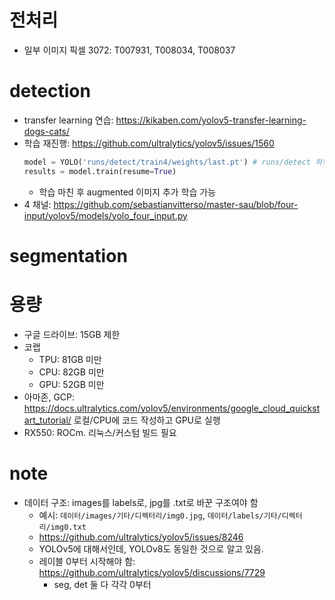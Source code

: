 # 전처리
- 일부 이미지 픽셀 3072: T007931, T008034, T008037

# detection
- transfer learning 연습: https://kikaben.com/yolov5-transfer-learning-dogs-cats/
- 학습 재진행: https://github.com/ultralytics/yolov5/issues/1560
    ```python
    model = YOLO('runs/detect/train4/weights/last.pt') # runs/detect 하위 trainN 폴더 확인. 1 epoch 이상 진행하면 정상적으로 last.pt 생성.
    results = model.train(resume=True)
    ```
    - 학습 마친 후 augmented 이미지 추가 학습 가능
- 4 채널: https://github.com/sebastianvitterso/master-sau/blob/four-input/yolov5/models/yolo_four_input.py

# segmentation

# 용량
- 구글 드라이브: 15GB 제한
- 코랩
    - TPU: 81GB 미만
    - CPU: 82GB 미만
    - GPU: 52GB 미만
- 아마존, GCP: https://docs.ultralytics.com/yolov5/environments/google_cloud_quickstart_tutorial/
로컬/CPU에 코드 작성하고 GPU로 실행
- RX550: ROCm. 리눅스/커스텀 빌드 필요

# note
- 데이터 구조: images를 labels로, jpg를 .txt로 바꾼 구조여야 함
    - 예시: `데이터/images/기타/디렉터리/img0.jpg`, `데이터/labels/기타/디렉터리/img0.txt`
    - https://github.com/ultralytics/yolov5/issues/8246
    - YOLOv5에 대해서인데, YOLOv8도 동일한 것으로 알고 있음.
    - 레이블 0부터 시작해야 함: https://github.com/ultralytics/yolov5/discussions/7729
        - seg, det 둘 다 각각 0부터